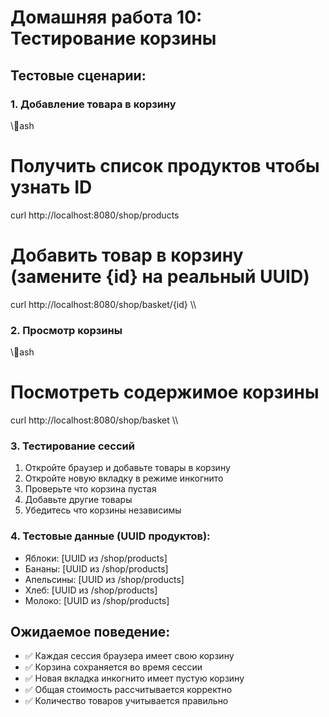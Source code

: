 ﻿# Домашняя работа 10: Тестирование корзины

## Тестовые сценарии:

### 1. Добавление товара в корзину
\\\ash
# Получить список продуктов чтобы узнать ID
curl http://localhost:8080/shop/products

# Добавить товар в корзину (замените {id} на реальный UUID)
curl http://localhost:8080/shop/basket/{id}
\\\

### 2. Просмотр корзины
\\\ash
# Посмотреть содержимое корзины
curl http://localhost:8080/shop/basket
\\\

### 3. Тестирование сессий
1. Откройте браузер и добавьте товары в корзину
2. Откройте новую вкладку в режиме инкогнито
3. Проверьте что корзина пустая
4. Добавьте другие товары
5. Убедитесь что корзины независимы

### 4. Тестовые данные (UUID продуктов):
- Яблоки: [UUID из /shop/products]
- Бананы: [UUID из /shop/products] 
- Апельсины: [UUID из /shop/products]
- Хлеб: [UUID из /shop/products]
- Молоко: [UUID из /shop/products]

## Ожидаемое поведение:
- ✅ Каждая сессия браузера имеет свою корзину
- ✅ Корзина сохраняется во время сессии
- ✅ Новая вкладка инкогнито имеет пустую корзину
- ✅ Общая стоимость рассчитывается корректно
- ✅ Количество товаров учитывается правильно
